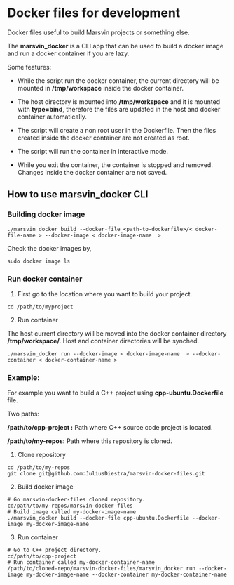 # Docker files for development

Docker files useful to build Marsvin projects or something else.

The **marsvin_docker** is a CLI app that can be used to build a docker image and run a docker container if you are lazy.

Some features:

* While the script run the docker container, the current directory will be mounted in **/tmp/workspace** inside the docker container.

* The host directory is mounted into **/tmp/workspace** and it is mounted with **type=bind**, therefore the files are updated in the host and docker container automatically.

* The script will create a non root user in the Dockerfile. Then the files created inside the docker container are not created as root.

* The script will run the container in interactive mode.

* While you exit the container, the container is stopped and removed. Changes inside the docker container are not saved.

## How to use **marsvin_docker** CLI

### Building docker image

```
./marsvin_docker build --docker-file <path-to-dockerfile>/< docker-file-name > --docker-image < docker-image-name  >
```

Check the docker images by,

```
sudo docker image ls
```

### Run docker container

1. First go to the location where you want to build your project.

```
cd /path/to/myproject
```
2. Run container

The host current directory will be moved into the docker container directory **/tmp/workspace/**. Host and container directories will be synched.

```
./marsvin_docker run --docker-image < docker-image-name  > --docker-container < docker-container-name >
```

### Example:

For example you want to build a C++ project using **cpp-ubuntu.Dockerfile** file.

Two paths:

**/path/to/cpp-project :** Path where C++ source code project is located.

**/path/to/my-repos:** Path where this repository is cloned.

1. Clone repository

```
cd /path/to/my-repos
git clone git@github.com:JuliusDiestra/marsvin-docker-files.git
```

2. Build docker image

```
# Go marsvin-docker-files cloned repository.
cd/path/to/my-repos/marsvin-docker-files
# Build image called my-docker-image-name
./marsvin_docker build --docker-file cpp-ubuntu.Dockerfile --docker-image my-docker-image-name
```

3. Run container

```
# Go to C++ project directory.
cd/path/to/cpp-project
# Run container called my-docker-container-name
/path/to/cloned-repo/marsvin-docker-files/marsvin_docker run --docker-image my-docker-image-name --docker-container my-docker-container-name
```

